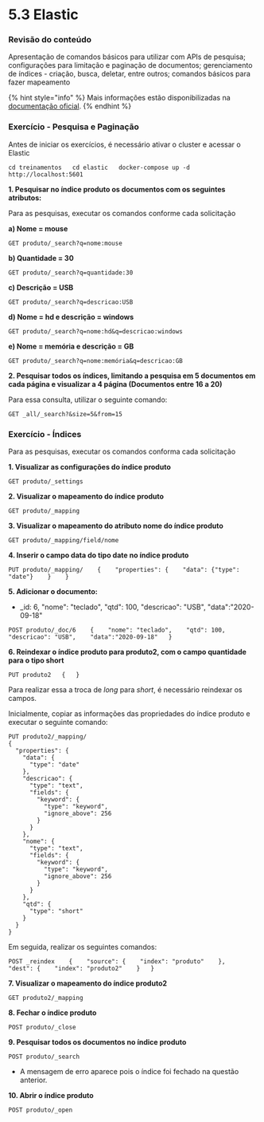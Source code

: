 # 5.3 Elastic

### Revisão do conteúdo

Apresentação de comandos básicos para utilizar com APIs de pesquisa; configurações para limitação e paginação de documentos; gerenciamento de índices - criação, busca, deletar, entre outros; comandos básicos para fazer  mapeamento

{% hint style="info" %}
 Mais informações estão disponibilizadas na [documentação oficial](https://www.elastic.co/guide/index.html).
{% endhint %}

### **Exercício - Pesquisa e Paginação**

Antes de iniciar os exercícios, é necessário ativar o cluster e acessar o Elastic

`cd treinamentos  
cd elastic  
docker-compose up -d  
http://localhost:5601`

**1. Pesquisar no índice produto os documentos com os seguintes atributos:**

Para as pesquisas, executar os comandos conforme cada solicitação

**a\) Nome = mouse** 

`GET produto/_search?q=nome:mouse`

**b\) Quantidade = 30**

`GET produto/_search?q=quantidade:30`

**c\) Descrição = USB**

`GET produto/_search?q=descricao:USB`

**d\) Nome = hd e descrição = windows**

`GET produto/_search?q=nome:hd&q=descricao:windows`

**e\) Nome = memória e descrição = GB**

`GET produto/_search?q=nome:memória&q=descricao:GB`

**2. Pesquisar todos os índices, limitando a pesquisa em 5 documentos em cada página e visualizar a 4 página \(Documentos entre 16 a 20\)**

Para essa consulta, utilizar o seguinte comando:

`GET _all/_search?&size=5&from=15`

### **Exercício - Índices**

Para as pesquisas, executar os comandos conforma cada solicitação

**1. Visualizar as configurações do índice produto**

`GET produto/_settings`

**2. Visualizar o mapeamento do índice produto**

`GET produto/_mapping`

**3. Visualizar o mapeamento do atributo nome do índice produto**

`GET produto/_mapping/field/nome`

**4. Inserir o campo data do tipo date no índice produto**

`PUT produto/_mapping/   
{   
"properties": {   
   "data": {"type": "date"}   
   }   
}`

**5. Adicionar o documento:**

* \_id: 6, "nome": "teclado", "qtd": 100, "descricao": "USB", "data":"2020-09-18"

`POST produto/_doc/6   
{   
   "nome": "teclado",   
   "qtd": 100,   
   "descricao": "USB",   
   "data":"2020-09-18"  
}`

**6. Reindexar o índice produto para produto2, com o campo quantidade para o tipo short**

`PUT produto2  
{  
}`

Para realizar essa a troca de _long_ para _short_, é necessário reindexar os campos. 

Inicialmente, copiar as informações das propriedades do índice produto e executar o seguinte comando:

```text
PUT produto2/_mapping/
{
  "properties": {
    "data": {
      "type": "date"
    },
    "descricao": {
      "type": "text",
      "fields": {
        "keyword": {
          "type": "keyword",
          "ignore_above": 256
        }
      }
    },
    "nome": {
      "type": "text",
      "fields": {
        "keyword": {
          "type": "keyword",
          "ignore_above": 256
        }
      }
    },
    "qtd": {
      "type": "short"
    }
  }
}
```

Em seguida, realizar os seguintes comandos:

`POST _reindex   
{   
   "source": {   
      "index": "produto"   
   },   
   "dest": {   
      "index": "produto2"   
   }  
}`

**7. Visualizar o mapeamento do índice produto2**

`GET produto2/_mapping`

**8. Fechar o índice produto**

`POST produto/_close`

**9. Pesquisar todos os documentos no índice produto**

`POST produto/_search`

* A mensagem de erro aparece pois o índice foi fechado na questão anterior.

**10. Abrir o índice produto**

`POST produto/_open`

